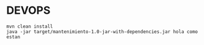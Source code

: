 # DEVOPS
```
mvn clean install
java -jar target/mantenimiento-1.0-jar-with-dependencies.jar hola como estan
```
